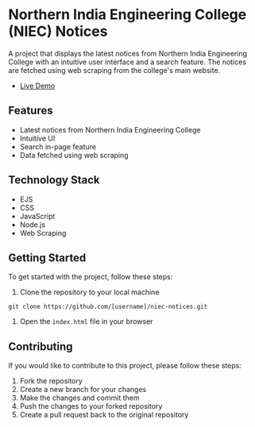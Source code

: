 Northern India Engineering College (NIEC) Notices
==========================================

A project that displays the latest notices from Northern India Engineering College with an intuitive user interface and a search feature. The notices are fetched using web scraping from the college's main website.

- [Live Demo](https://niec.onrender.com/)

Features
--------

-   Latest notices from Northern India Engineering College
-   Intuitive UI
-   Search in-page feature
-   Data fetched using web scraping

Technology Stack
----------------

-   EJS
-   CSS
-   JavaScript
-   Node.js
-   Web Scraping

Getting Started
---------------

To get started with the project, follow these steps:

1.  Clone the repository to your local machine

```
git clone https://github.com/[username]/niec-notices.git
```

1.  Open the `index.html` file in your browser

Contributing
------------

If you would like to contribute to this project, please follow these steps:

1.  Fork the repository
2.  Create a new branch for your changes
3.  Make the changes and commit them
4.  Push the changes to your forked repository
5.  Create a pull request back to the original repository
